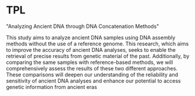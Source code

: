 # TPL
"Analyzing Ancient DNA through DNA Concatenation Methods"

This study aims to analyze ancient DNA samples using DNA assembly methods without the use of a reference genome. This research, which aims to improve the accuracy of ancient DNA analyses, seeks to enable the retrieval of precise results from genetic material of the past. Additionally, by comparing the same samples with reference-based methods, we will comprehensively assess the results of these two different approaches. These comparisons will deepen our understanding of the reliability and sensitivity of ancient DNA analyses and enhance our potential to access genetic information from ancient eras
